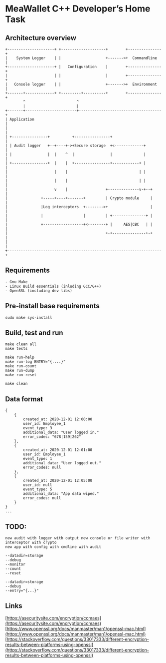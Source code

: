 MeaWallet C++ Developer’s Home Task
===================================

Architecture overview
---------------------

    +---------------------+ +--------------------+        +---------------+
    |    System Logger    | |                    +------->+  Commandline  |
    +---------------------+ |   Configuration    |        +---------------+
    |                     | |                    |        +---------------+
    |   Console logger    | |                    +------->+  Environment  |
    +-------+-------------+ +---------+----------+        +---------------+
            ^                       ^
            |                       |
    +-------+-----------------------+-------------------------------------+
    | Application                                                         |
    |                                                                     |
    | +----------------+          +----------------+                      |
    | | Audit logger   +--+----+->+Secure storage  +<-------------+       |
    | |                |  |    ^  |                |              |       |
    | +----------------+  |    |  +----------------+------------+ |       |
    |                     |    |                                | |       |
    |                     |    |                                | |       |
    |                     v    |                 +--------------v-+--+    |
    |               +-----+----+-------+         | Crypto module     |    |
    |               |Log interceptors  +-------->+                   |    |
    |               |                  |         | +---------------+ |    |
    |               +------------------+<--------+ |     AES|CBC   | |    |
    |                                            +-+---------------+-+    |
    |                                                                     |
    +---------------------------------------------------------------------+


Requirements
------------
    
    - Gnu Make
    - Linux Build essentials (inluding GCC/G++)
    - OpenSSL (including dev libs)


Pre-install base requirements
-----------------------------

    sudo make sys-install


Build, test and run
-------------------

    make clean all
    make tests

    make run-help
    make run-log ENTRY="{....}"
    make run-count
    make run-dump
    make run-reset

    make clean


Data format
-----------

    {
        {
            created_at: 2020-12-01 12:00:00
            user_id: Employee_1
            event_type: 3
            additional_data: "User logged in."
            error_codes: "678|159|262"
        },
        {
            created_at: 2020-12-01 12:01:00
            user_id: Employee_1
            event_type: 1
            additional_data: "User logged out."
            error_codes: null
        },
        {
            created_at: 2020-12-01 12:05:00
            user_id: null
            event_type: 5
            additional_data: "App data wiped."
            error_codes: null
        }
    }
    ...


TODO:
-----
    new audit with logger with output new console or file writer with interceptor with crypto
    new app with config with cmdline with audit

    --datadir=storage
    --debug
    --monitor
    --count
    --reset

    --datadir=storage
    --debug
    --entry="{...}"


Links
-----
[https://asecuritysite.com/encryption/ccmaes](https://asecuritysite.com/encryption/ccmaes)  
[https://www.openssl.org/docs/manmaster/man1/openssl-mac.html](https://www.openssl.org/docs/manmaster/man1/openssl-mac.html)  
[https://stackoverflow.com/questions/33017333/different-encryption-results-between-platforms-using-openssl](https://stackoverflow.com/questions/33017333/different-encryption-results-between-platforms-using-openssl)  